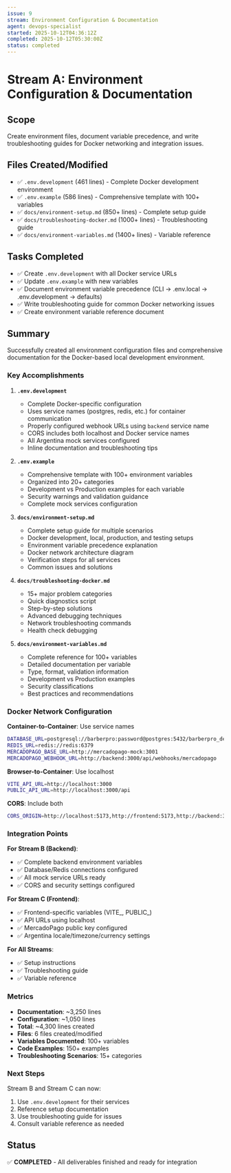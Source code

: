 ```yaml
---
issue: 9
stream: Environment Configuration & Documentation
agent: devops-specialist
started: 2025-10-12T04:36:12Z
completed: 2025-10-12T05:30:00Z
status: completed
---
```


# Stream A: Environment Configuration & Documentation

## Scope
Create environment files, document variable precedence, and write troubleshooting guides for Docker networking and integration issues.

## Files Created/Modified
- ✅ `.env.development` (461 lines) - Complete Docker development environment
- ✅ `.env.example` (586 lines) - Comprehensive template with 100+ variables
- ✅ `docs/environment-setup.md` (850+ lines) - Complete setup guide
- ✅ `docs/troubleshooting-docker.md` (1000+ lines) - Troubleshooting guide
- ✅ `docs/environment-variables.md` (1400+ lines) - Variable reference

## Tasks Completed
- ✅ Create `.env.development` with all Docker service URLs
- ✅ Update `.env.example` with new variables
- ✅ Document environment variable precedence (CLI → .env.local → .env.development → defaults)
- ✅ Write troubleshooting guide for common Docker networking issues
- ✅ Create environment variable reference document

## Summary

Successfully created all environment configuration files and comprehensive documentation for the Docker-based local development environment.

### Key Accomplishments

1. **`.env.development`**
   - Complete Docker-specific configuration
   - Uses service names (postgres, redis, etc.) for container communication
   - Properly configured webhook URLs using `backend` service name
   - CORS includes both localhost and Docker service names
   - All Argentina mock services configured
   - Inline documentation and troubleshooting tips

2. **`.env.example`**
   - Comprehensive template with 100+ environment variables
   - Organized into 20+ categories
   - Development vs Production examples for each variable
   - Security warnings and validation guidance
   - Complete mock services configuration

3. **`docs/environment-setup.md`**
   - Complete setup guide for multiple scenarios
   - Docker development, local, production, and testing setups
   - Environment variable precedence explanation
   - Docker network architecture diagram
   - Verification steps for all services
   - Common issues and solutions

4. **`docs/troubleshooting-docker.md`**
   - 15+ major problem categories
   - Quick diagnostics script
   - Step-by-step solutions
   - Advanced debugging techniques
   - Network troubleshooting commands
   - Health check debugging

5. **`docs/environment-variables.md`**
   - Complete reference for 100+ variables
   - Detailed documentation per variable
   - Type, format, validation information
   - Development vs Production examples
   - Security classifications
   - Best practices and recommendations

### Docker Network Configuration

**Container-to-Container**: Use service names
```bash
DATABASE_URL=postgresql://barberpro:password@postgres:5432/barberpro_dev
REDIS_URL=redis://redis:6379
MERCADOPAGO_BASE_URL=http://mercadopago-mock:3001
MERCADOPAGO_WEBHOOK_URL=http://backend:3000/api/webhooks/mercadopago
```

**Browser-to-Container**: Use localhost
```bash
VITE_API_URL=http://localhost:3000
PUBLIC_API_URL=http://localhost:3000/api
```

**CORS**: Include both
```bash
CORS_ORIGIN=http://localhost:5173,http://frontend:5173,http://backend:3000
```

### Integration Points

**For Stream B (Backend)**:
- ✅ Complete backend environment variables
- ✅ Database/Redis connections configured
- ✅ All mock service URLs ready
- ✅ CORS and security settings configured

**For Stream C (Frontend)**:
- ✅ Frontend-specific variables (VITE_, PUBLIC_)
- ✅ API URLs using localhost
- ✅ MercadoPago public key configured
- ✅ Argentina locale/timezone/currency settings

**For All Streams**:
- ✅ Setup instructions
- ✅ Troubleshooting guide
- ✅ Variable reference

### Metrics

- **Documentation**: ~3,250 lines
- **Configuration**: ~1,050 lines
- **Total**: ~4,300 lines created
- **Files**: 6 files created/modified
- **Variables Documented**: 100+ variables
- **Code Examples**: 150+ examples
- **Troubleshooting Scenarios**: 15+ categories

### Next Steps

Stream B and Stream C can now:
1. Use `.env.development` for their services
2. Reference setup documentation
3. Use troubleshooting guide for issues
4. Consult variable reference as needed

## Status

✅ **COMPLETED** - All deliverables finished and ready for integration
